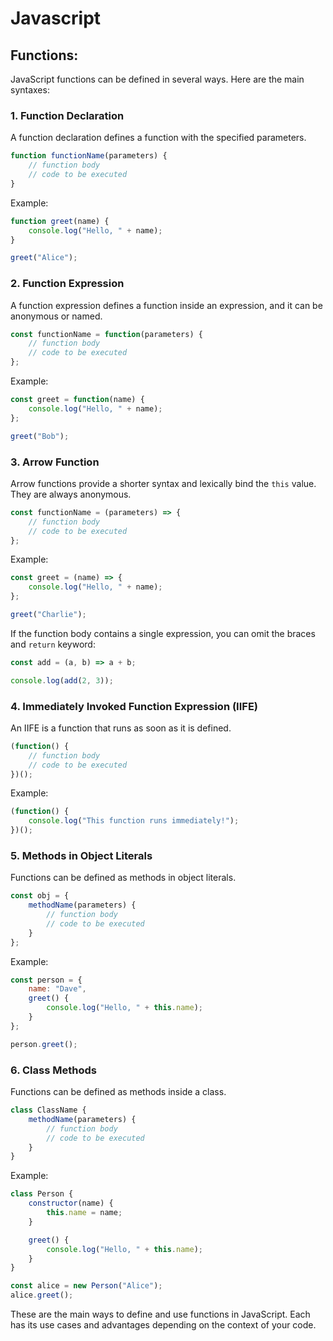 # Javascript

## Functions:
JavaScript functions can be defined in several ways. Here are the main syntaxes:

### 1. Function Declaration
A function declaration defines a function with the specified parameters.

```javascript
function functionName(parameters) {
    // function body
    // code to be executed
}
```

Example:

```javascript
function greet(name) {
    console.log("Hello, " + name);
}

greet("Alice");
```

### 2. Function Expression
A function expression defines a function inside an expression, and it can be anonymous or named.

```javascript
const functionName = function(parameters) {
    // function body
    // code to be executed
};
```

Example:

```javascript
const greet = function(name) {
    console.log("Hello, " + name);
};

greet("Bob");
```

### 3. Arrow Function
Arrow functions provide a shorter syntax and lexically bind the `this` value. They are always anonymous.

```javascript
const functionName = (parameters) => {
    // function body
    // code to be executed
};
```

Example:

```javascript
const greet = (name) => {
    console.log("Hello, " + name);
};

greet("Charlie");
```

If the function body contains a single expression, you can omit the braces and `return` keyword:

```javascript
const add = (a, b) => a + b;

console.log(add(2, 3));
```

### 4. Immediately Invoked Function Expression (IIFE)
An IIFE is a function that runs as soon as it is defined.

```javascript
(function() {
    // function body
    // code to be executed
})();
```

Example:

```javascript
(function() {
    console.log("This function runs immediately!");
})();
```

### 5. Methods in Object Literals
Functions can be defined as methods in object literals.

```javascript
const obj = {
    methodName(parameters) {
        // function body
        // code to be executed
    }
};
```

Example:

```javascript
const person = {
    name: "Dave",
    greet() {
        console.log("Hello, " + this.name);
    }
};

person.greet();
```

### 6. Class Methods
Functions can be defined as methods inside a class.

```javascript
class ClassName {
    methodName(parameters) {
        // function body
        // code to be executed
    }
}
```

Example:

```javascript
class Person {
    constructor(name) {
        this.name = name;
    }

    greet() {
        console.log("Hello, " + this.name);
    }
}

const alice = new Person("Alice");
alice.greet();
```

These are the main ways to define and use functions in JavaScript. Each has its use cases and advantages depending on the context of your code.
